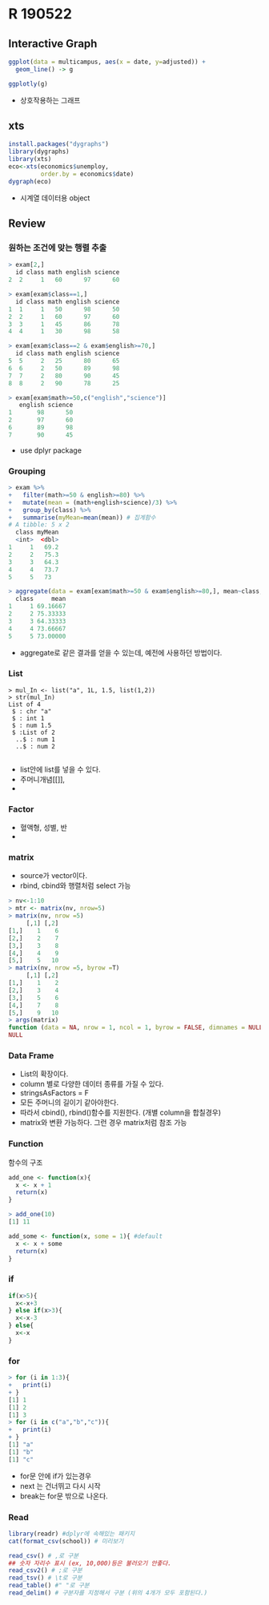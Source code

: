 # R 190522

## Interactive Graph

```R
ggplot(data = multicampus, aes(x = date, y=adjusted)) +
  geom_line() -> g

ggplotly(g)
```

* 상호작용하는 그래프

## xts 

```R
install.packages("dygraphs")
library(dygraphs)
library(xts)
eco<-xts(economics$unemploy,
         order.by = economics$date)
dygraph(eco)
```

* 시계열 데이터용 object 

## Review

### 원하는 조건에 맞는 행렬 추출

```R
> exam[2,]
  id class math english science
2  2     1   60      97      60

> exam[exam$class==1,]
  id class math english science
1  1     1   50      98      50
2  2     1   60      97      60
3  3     1   45      86      78
4  4     1   30      98      58

> exam[exam$class==2 & exam$english>=70,]
  id class math english science
5  5     2   25      80      65
6  6     2   50      89      98
7  7     2   80      90      45
8  8     2   90      78      25

> exam[exam$math>=50,c("english","science")]
   english science
1       98      50
2       97      60
6       89      98
7       90      45

```

* use dplyr package 

### Grouping

```R
> exam %>% 
+   filter(math>=50 & english>=80) %>% 
+   mutate(mean = (math+english+science)/3) %>% 
+   group_by(class) %>% 
+   summarise(myMean=mean(mean)) # 집계함수 
# A tibble: 5 x 2
  class myMean
  <int>  <dbl>
1     1   69.2
2     2   75.3
3     3   64.3
4     4   73.7
5     5   73  

> aggregate(data = exam[exam$math>=50 & exam$english>=80,], mean~class,mean)
  class     mean
1     1 69.16667
2     2 75.33333
3     3 64.33333
4     4 73.66667
5     5 73.00000
```

* aggregate로 같은 결과를 얻을 수 있는데, 예전에 사용하던 방법이다.



### List

```
> mul_In <- list("a", 1L, 1.5, list(1,2))
> str(mul_In)
List of 4
 $ : chr "a"
 $ : int 1
 $ : num 1.5
 $ :List of 2
  ..$ : num 1
  ..$ : num 2
  

```

* list안에 list를 넣을 수 있다.
* 주머니개념[[]], 
* 

### Factor

* 혈액형, 성별, 반
* 

### matrix

* source가 vector이다. 
* rbind, cbind와 행렬처럼 select 가능 

```R
> nv<-1:10
> mtr <- matrix(nv, nrow=5)
> matrix(nv, nrow =5)
     [,1] [,2]
[1,]    1    6
[2,]    2    7
[3,]    3    8
[4,]    4    9
[5,]    5   10
> matrix(nv, nrow =5, byrow =T)
     [,1] [,2]
[1,]    1    2
[2,]    3    4
[3,]    5    6
[4,]    7    8
[5,]    9   10
> args(matrix)
function (data = NA, nrow = 1, ncol = 1, byrow = FALSE, dimnames = NULL) 
NULL
```



### Data Frame

* List의 확장이다.
* column 별로 다양한 데이터 종류를 가질 수 있다.
* stringsAsFactors = F
* 모든 주머니의 길이기 같아야한다.
* 따라서 cbind(), rbind()함수를 지원한다. (개별 column을 합칠경우)
* matrix와 변환 가능하다. 그런 경우 matrix처럼 참조 가능



### Function

함수의 구조

```R
add_one <- function(x){
  x <- x + 1
  return(x)
}

> add_one(10)
[1] 11

add_some <- function(x, some = 1){ #default
  x <- x + some
  return(x)
}
```



### if

```R
if(x>5){
  x<-x+3
} else if(x>3){
  x<-x-3
} else{
  x<-x
}

```



### for

```R
> for (i in 1:3){
+   print(i)
+ }
[1] 1
[1] 2
[1] 3
> for (i in c("a","b","c")){
+   print(i)
+ }
[1] "a"
[1] "b"
[1] "c"
```

* for문 안에 if가 있는경우
* next 는 건너뛰고 다시 시작
* break는 for문 밖으로 나온다.



### Read

```R
library(readr) #dplyr에 속해있는 패키지
cat(format_csv(school)) # 미리보기

read_csv() # ,로 구분
## 숫자 자리수 표시 (ex, 10,000)등은 불러오기 안좋다.
read_csv2() # ;로 구분
read_tsv() # \t로 구분
read_table() #" "로 구분
read_delim() # 구분자를 지정해서 구분 (위의 4개가 모두 포함된다.)
```



